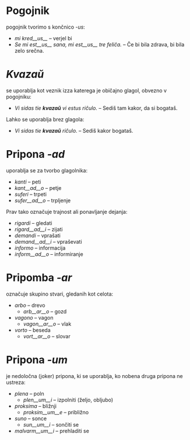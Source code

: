 # Pogojnik

pogojnik tvorimo s končnico *-us*:

- *mi kred__us__* – verjel bi
- *Se mi est__us__ sana, mi est__us__ tre feliĉa.* – Če bi bila zdrava, bi bila zelo srečna.

# *Kvazaŭ* 

se uporablja kot veznik izza katerega je običajno glagol, obvezno v pogojniku:

- *Vi sidas tie __kvazaŭ__ vi estus riĉulo.* – Sediš tam kakor, da si bogataš.

Lahko se uporablja brez glagola:

- *Vi sidas tie __kvazaŭ__ riĉulo.* – Sediš kakor bogataš.
 
# Pripona *-ad*

uporablja se za tvorbo glagolnika:

- *kanti* – peti
- *kant__ad__o* – petje
- *suferi* – trpeti
- *sufer__ad__o* – trpljenje

Prav tako označuje trajnost ali ponavljanje dejanja:

- *rigardi* – gledati
- *rigard__ad__i* – zijati
- *demandi* – vprašati
- *demand__ad__i* – vpraševati
- *informo* – informacija
- *inform__ad__o* – informiranje


# Pripomba *-ar*

označuje skupino stvari, gledanih kot celota:

- *arbo* – drevo
	- *arb__ar__o* – gozd
- *vagono* – vagon
	- *vagon__ar__o* – vlak
- *vorto* – beseda
	- *vort__ar__o* – slovar
 

# Pripona *-um*

je nedoločna (joker) pripona, ki se uporablja, ko nobena druga pripona ne ustreza:

- *plena* – poln
  -  *plen__um__i* – izpolniti (željo, obljubo)
- *proksima* – bližnji
  -  *proksim__um__e* – približno
- *suno* – sonce
	- *sun__um__i* – sončiti se
- *malvarm__um__i* – prehladiti se
 
